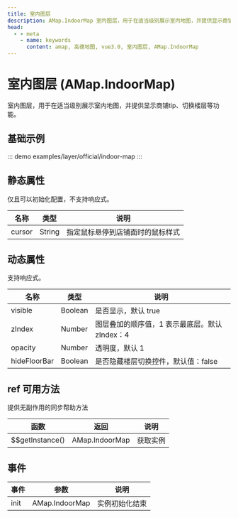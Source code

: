 ```yaml
---
title: 室内图层
description: AMap.IndoorMap 室内图层，用于在适当级别展示室内地图，并提供显示商铺tip、切换楼层等功能
head:
  - - meta
    - name: keywords
      content: amap, 高德地图, vue3.0, 室内图层, AMap.IndoorMap
---
```


# 室内图层 (AMap.IndoorMap)
室内图层，用于在适当级别展示室内地图，并提供显示商铺tip、切换楼层等功能。

## 基础示例

::: demo
examples/layer/official/indoor-map
:::


## 静态属性
仅且可以初始化配置，不支持响应式。

名称 | 类型 | 说明
---|---|---|
cursor  | String | 指定鼠标悬停到店铺面时的鼠标样式

## 动态属性
支持响应式。

名称 | 类型 | 说明
---|---|---|
visible | Boolean | 是否显示，默认 true
zIndex | Number | 图层叠加的顺序值，1 表示最底层。默认 zIndex：4
opacity | Number | 透明度，默认 1
hideFloorBar  | Boolean | 是否隐藏楼层切换控件，默认值：false

## ref 可用方法
提供无副作用的同步帮助方法

函数 | 返回 | 说明
---|---|---|
$$getInstance() | AMap.IndoorMap | 获取实例

## 事件

事件 | 参数 | 说明
---|---|---|
init | AMap.IndoorMap | 实例初始化结束
